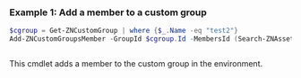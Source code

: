 ### Example 1: Add a member to a custom group
```powershell
$cgroup = Get-ZNCustomGroup | where {$_.Name -eq "test2"}
Add-ZNCustomGroupsMember -GroupId $cgroup.Id -MembersId (Search-ZNAsset -Fqdn dc1.zero.labs)
```

```output

```

This cmdlet adds a member to the custom group in the environment.
